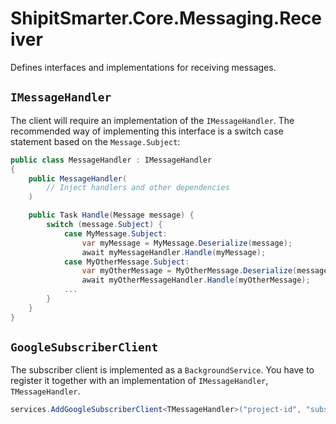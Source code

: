 # ShipitSmarter.Core.Messaging.Receiver

Defines interfaces and implementations for receiving messages.

## `IMessageHandler`

The client will require an implementation of the `IMessageHandler`. The recommended way of implementing this interface is a switch case statement based on the `Message.Subject`:

```csharp
public class MessageHandler : IMessageHandler
{
    public MessageHandler(
        // Inject handlers and other dependencies
    )

    public Task Handle(Message message) {
        switch (message.Subject) {
            case MyMessage.Subject:
                var myMessage = MyMessage.Deserialize(message);
                await myMessageHandler.Handle(myMessage);
            case MyOtherMessage.Subject:
                var myOtherMessage = MyOtherMessage.Deserialize(message);
                await myOtherMessageHandler.Handle(myOtherMessage);
            ...
        }
    }
}
```

## `GoogleSubscriberClient`

The subscriber client is implemented as a `BackgroundService`. You have to register it together with an implementation of `IMessageHandler`, `TMessageHandler`.

```csharp
services.AddGoogleSubscriberClient<TMessageHandler>("project-id", "subscription-id");
```
